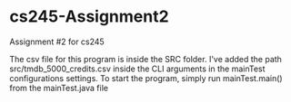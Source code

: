 # cs245-Assignment2
Assignment #2 for cs245

The csv file for this program is inside the SRC folder.
I've added the path src/tmdb_5000_credits.csv inside the CLI arguments in the mainTest configurations settings. 
To start the program, simply run mainTest.main() from the mainTest.java file


